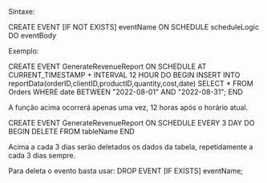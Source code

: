 Sintaxe:

CREATE EVENT [IF NOT EXISTS] eventName
ON SCHEDULE scheduleLogic
DO
eventBody

Exemplo:

CREATE EVENT GenerateRevenueReport
ON SCHEDULE AT CURRENT_TIMESTAMP + INTERVAL 12 HOUR
DO
BEGIN
    INSERT INTO reportData(orderID,clientID,productID,quantity,cost,date)
    SELECT * FROM Orders WHERE date BETWEEN "2022-08-01" AND "2022-08-31";
END

A função acima ocorrerá apenas uma vez, 12 horas após o horário atual.


CREATE EVENT GenerateRevenueReport
ON SCHEDULE 
EVERY 3 DAY
DO
BEGIN
    DELETE FROM tableName
END

Acima a cada 3 dias serão deletados os dados da tabela, repetidamente a cada 3 dias sempre.

Para deleta o evento basta usar: DROP EVENT [IF EXISTS] eventName;